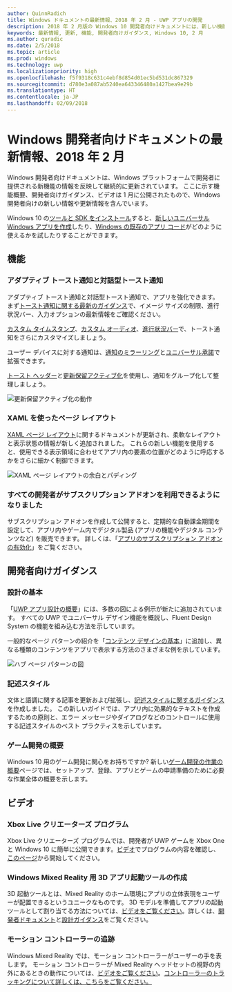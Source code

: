 ```yaml
---
author: QuinnRadich
title: Windows ドキュメントの最新情報、2018 年 2 月 - UWP アプリの開発
description: 2018 年 2 月版の Windows 10 開発者向けドキュメントには、新しい機能、ビデオ、開発者向けガイダンスが追加されました
keywords: 最新情報, 更新, 機能, 開発者向けガイダンス, Windows 10, 2 月
ms.author: quradic
ms.date: 2/5/2018
ms.topic: article
ms.prod: windows
ms.technology: uwp
ms.localizationpriority: high
ms.openlocfilehash: f5f9318c631c4ebf8d854d01ec5bd531dc867329
ms.sourcegitcommit: d780e3a087ab5240ea643346480a1427bea9e29b
ms.translationtype: HT
ms.contentlocale: ja-JP
ms.lasthandoff: 02/09/2018
---
```

# <a name="whats-new-in-the-windows-developer-docs-in-february-2018"></a>Windows 開発者向けドキュメントの最新情報、2018 年 2 月

Windows 開発者向けドキュメントは、Windows プラットフォームで開発者に提供される新機能の情報を反映して継続的に更新されています。 ここに示す機能概要、開発者向けガイダンス、ビデオは 1 月に公開されたもので、Windows 開発者向けの新しい情報や更新情報を含んでいます。

Windows 10 の[ツールと SDK をインストール](http://go.microsoft.com/fwlink/?LinkId=821431)すると、[新しいユニバーサル Windows アプリを作成](../get-started/create-uwp-apps.md)したり、[Windows の既存のアプリ コード](../porting/index.md)がどのように使えるかを試したりすることができます。


## <a name="features"></a>機能

### <a name="adaptive-and-interactive-toast-notifications"></a>アダプティブ トースト通知と対話型トースト通知

アダプティブ トースト通知と対話型トースト通知で、アプリを強化できます。 まず[トースト通知に関する最新のガイダンス](../design/shell/tiles-and-notifications/adaptive-interactive-toasts.md)で、イメージ サイズの制限、進行状況バー、入力オプションの最新情報をご確認ください。

[カスタム タイムスタンプ](../design/shell/tiles-and-notifications/custom-timestamps-on-toasts.md)、[カスタム オーディオ](../design/shell/tiles-and-notifications/custom-audio-on-toasts.md)、[進行状況バー](../design/shell/tiles-and-notifications/toast-progress-bar.md)で、トースト通知をさらにカスタマイズしましょう。

ユーザー デバイスに対する通知は、[通知のミラーリング](../design/shell/tiles-and-notifications/notification-mirroring.md)と[ユニバーサル承諾](../design/shell/tiles-and-notifications/universal-dismiss.md)で拡張できます。

[トースト ヘッダー](../design/shell/tiles-and-notifications/toast-headers.md)と[更新保留アクティブ化](../design/shell/tiles-and-notifications/toast-pending-update.md)を使用し、通知をグループ化して整理しましょう。

![更新保留アクティブ化の動作](../design/shell/tiles-and-notifications/images/toast-pendingupdate.gif)

### <a name="page-layouts-with-xaml"></a>XAML を使ったページ レイアウト

[XAML ページ レイアウト](../design/layout/layouts-with-xaml.md)に関するドキュメントが更新され、柔軟なレイアウトと表示状態の情報が新しく追加されました。 これらの新しい機能を使用すると、使用できる表示領域に合わせてアプリ内の要素の位置がどのように呼応するかをさらに細かく制御できます。

![XAML ページ レイアウトの余白とパディング](../design/layout/images/xaml-layout-margins-padding.png)

### <a name="subscription-add-ons-are-now-available-to-all-developers"></a>すべての開発者がサブスクリプション アドオンを利用できるようになりました

サブスクリプション アドオンを作成して公開すると、定期的な自動課金期間を設定して、アプリ内やゲーム内でデジタル製品 (アプリの機能やデジタル コンテンツなど) を販売できます。 詳しくは、「[アプリのサブスクリプション アドオンの有効化](../monetize/enable-subscription-add-ons-for-your-app.md)」をご覧ください。

## <a name="developer-guidance"></a>開発者向けガイダンス

### <a name="design-basics"></a>設計の基本

「[UWP アプリ設計の概要](../design/basics/design-and-ui-intro.md)」には、多数の図による例示が新たに追加されています。 すべての UWP でユニバーサル デザイン機能を概説し、Fluent Design System の機能を組み込む方法を示しています。

一般的なページ パターンの紹介を「[コンテンツ デザインの基本](../design/basics/content-basics.md)」に追加し、異なる種類のコンテンツをアプリで表示する方法のさまざまな例を示しています。

![ハブ ページ パターンの図](../design/basics/images/hub.png)

### <a name="writing-style"></a>記述スタイル

文体と語調に関する記事を更新および拡張し、[記述スタイルに関するガイダンス](../design/style/writing-style.md)を作成しました。 この新しいガイドでは、アプリ内に効果的なテキストを作成するための原則と、エラー メッセージやダイアログなどのコントロールに使用する記述スタイルのベスト プラクティスを示しています。

### <a name="getting-started-for-game-development"></a>ゲーム開発の概要

Windows 10 用のゲーム開発に関心をお持ちですか?  新しい[ゲーム開発の作業の概要](../gaming/getting-started.md)ページでは、セットアップ、登録、アプリとゲームの申請準備のために必要な作業全体の概要を示します。

## <a name="videos"></a>ビデオ

### <a name="xbox-live-creators-program"></a>Xbox Live クリエーターズ プログラム

Xbox Live クリエーターズ プログラムでは、開発者が UWP ゲームを Xbox One と Windows 10 に簡単に公開できます。[ビデオ](https://www.youtube.com/watch?v=zpFfHHBkVq4)でプログラムの内容を確認し、[このページ](https://www.xbox.com/developers/creators-program)から開始してください。

### <a name="creating-3d-app-launchers-for-windows-mixed-reality"></a>Windows Mixed Reality 用 3D アプリ起動ツールの作成

3D 起動ツールとは、Mixed Reality のホーム環境にアプリの立体表現をユーザーが配置できるというユニークなものです。 3D モデルを準備してアプリの起動ツールとして割り当てる方法については、[ビデオをご覧ください](https://www.youtube.com/watch?v=TxIslHsEXno)。詳しくは、[開発者ドキュメント](https://developer.microsoft.com/windows/mixed-reality/implementing_3d_app_launchers)と[設計ガイダンス](https://developer.microsoft.com/windows/mixed-reality/3d_app_launcher_design_guidance)をご覧ください。

### <a name="motion-controller-tracking"></a>モーション コントローラーの追跡

Windows Mixed Reality では、モーション コントローラーがユーザーの手を表します。 モーション コントローラーが Mixed Reality ヘッドセットの視野の内外にあるときの動作については、[ビデオをご覧ください](https://www.youtube.com/watch?v=rkDpRllbLII)。[コントローラーのトラッキングについて詳しくは、こちらをご覧ください。](https://developer.microsoft.com/windows/mixed-reality/motion_controllers#controller_tracking_state%E2%80%9D)
